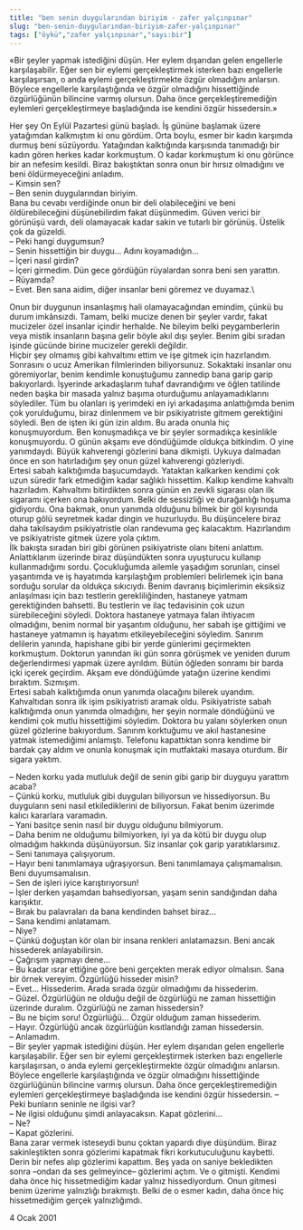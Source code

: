 ```yaml
---
title: "ben senin duygularından biriyim - zafer yalçınpınar"
slug: "ben-senin-duygularından-biriyim-zafer-yalçınpınar"
tags: ["öykü","zafer yalçınpınar","sayı:bir"]
---
```


«Bir şeyler yapmak istediğini düşün. Her eylem dışarıdan gelen engellerle karşılaşabilir. Eğer sen bir eylemi gerçekleştirmek isterken bazı engellerle karşılaşırsan, o anda eylemi gerçekleştirmekte özgür olmadığını anlarsın. Böylece engellerle karşılaştığında ve özgür olmadığını hissettiğinde özgürlüğünün bilincine varmış olursun. Daha önce gerçekleştiremediğin eylemleri gerçekleştirmeye başladığında ise kendini özgür hissedersin.»

Her şey On Eylül Pazartesi günü başladı. İş gününe başlamak üzere yatağımdan kalkmıştım ki onu gördüm. Orta boylu, esmer bir kadın karşımda durmuş beni süzüyordu. Yatağından kalktığında karşısında tanımadığı bir kadın gören herkes kadar korkmuştum. O kadar korkmuştum ki onu görünce bir an nefesim kesildi. Biraz bakıştıktan sonra onun bir hırsız olmadığını ve beni öldürmeyeceğini anladım.\
– Kimsin sen?\
– Ben senin duygularından biriyim.\
Bana bu cevabı verdiğinde onun bir deli olabileceğini ve beni öldürebileceğini düşünebilirdim fakat düşünmedim. Güven verici bir görünüşü vardı, deli olamayacak kadar sakin ve tutarlı bir görünüş. Üstelik çok da güzeldi.\
– Peki hangi duygumsun?\
– Senin hissettiğin bir duygu… Adını koyamadığın…\
– İçeri nasıl girdin?\
– İçeri girmedim. Dün gece gördüğün rüyalardan sonra beni sen yarattın.\
– Rüyamda?\
– Evet. Ben sana aidim, diğer insanlar beni göremez ve duyamaz.\

Onun bir duygunun insanlaşmış hali olamayacağından emindim, çünkü bu durum imkânsızdı. Tamam, belki mucize denen bir şeyler vardır, fakat mucizeler özel insanlar içindir herhalde. Ne bileyim belki peygamberlerin veya mistik insanların başına gelir böyle akıl dışı şeyler. Benim gibi sıradan işinde gücünde birine mucizeler gerekli değildir.\
Hiçbir şey olmamış gibi kahvaltımı ettim ve işe gitmek için hazırlandım. Sonrasını o ucuz Amerikan filmlerinden biliyorsunuz. Sokaktaki insanlar onu göremiyorlar, benim kendimle konuştuğumu zannedip bana garip garip bakıyorlardı. İşyerinde arkadaşlarım tuhaf davrandığımı ve öğlen tatilinde neden başka bir masada yalnız başıma oturduğumu anlayamadıklarını söylediler. Tüm bu olanları iş yerimdeki en iyi arkadaşıma anlattığımda benim çok yorulduğumu, biraz dinlenmem ve bir psikiyatriste gitmem gerektiğini söyledi. Ben de işten iki gün izin aldım. Bu arada onunla hiç konuşmuyordum. Ben konuşmadıkça ve bir şeyler sormadıkça kesinlikle konuşmuyordu. O günün akşamı eve döndüğümde oldukça bitkindim. O yine yanımdaydı. Büyük kahverengi gözlerini bana dikmişti. Uykuya dalmadan önce en son hatırladığım şey onun güzel kahverengi gözleriydi.\
Ertesi sabah kalktığımda başucumdaydı. Yataktan kalkarken kendimi çok uzun süredir fark etmediğim kadar sağlıklı hissettim. Kalkıp kendime kahvaltı hazırladım. Kahvaltımı bitirdikten sonra günün en zevkli sigarası olan ilk sigaramı içerken ona bakıyordum. Belki de sessizliği ve durağanlığı hoşuma gidiyordu. Ona bakmak, onun yanımda olduğunu bilmek bir göl kıyısında oturup gölü seyretmek kadar dingin ve huzurluydu. Bu düşüncelere biraz daha takılsaydım psikiyatristle olan randevuma geç kalacaktım. Hazırlandım ve psikiyatriste gitmek üzere yola çıktım.\
İlk bakışta sıradan biri gibi görünen psikiyatriste olanı biteni anlattım. Anlattıklarım üzerinde biraz düşündükten sonra uyuşturucu kullanıp kullanmadığımı sordu. Çocukluğumda ailemle yaşadığım sorunları, cinsel yaşantımda ve iş hayatımda karşılaştığım problemleri belirlemek için bana sorduğu sorular da oldukça sıkıcıydı. Benim davranış biçimlerimin eksiksiz anlaşılması için bazı testlerin gerekliliğinden, hastaneye yatmam gerektiğinden bahsetti. Bu testlerin ve ilaç tedavisinin çok uzun sürebileceğini söyledi. Doktora hastaneye yatmaya falan ihtiyacım olmadığını, benim normal bir yaşantım olduğunu, her sabah işe gittiğimi ve hastaneye yatmamın iş hayatımı etkileyebileceğini söyledim. Sanırım delilerin yanında, hapishane gibi bir yerde günlerimi geçirmekten korkmuştum. Doktorun yanından iki gün sonra görüşmek ve yeniden durum değerlendirmesi yapmak üzere ayrıldım. Bütün öğleden sonramı bir barda içki içerek geçirdim. Akşam eve döndüğümde yatağın üzerine kendimi bıraktım. Sızmışım.\
Ertesi sabah kalktığımda onun yanımda olacağını bilerek uyandım. Kahvaltıdan sonra ilk işim psikiyatristi aramak oldu. Psikiyatriste sabah kalktığımda onun yanımda olmadığını, her şeyin normale döndüğünü ve kendimi çok mutlu hissettiğimi söyledim. Doktora bu yalanı söylerken onun güzel gözlerine bakıyordum. Sanırım korktuğumu ve akıl hastanesine yatmak istemediğimi anlamıştı. Telefonu kapattıktan sonra kendime bir bardak çay aldım ve onunla konuşmak için mutfaktaki masaya oturdum. Bir sigara yaktım.

– Neden korku yada mutluluk değil de senin gibi garip bir duyguyu yarattım acaba?\
– Çünkü korku, mutluluk gibi duyguları biliyorsun ve hissediyorsun. Bu duyguların seni nasıl etkilediklerini de biliyorsun. Fakat benim üzerimde kalıcı kararlara varamadın.\
– Yani basitçe senin nasıl bir duygu olduğunu bilmiyorum.\
– Daha benim ne olduğumu bilmiyorken, iyi ya da kötü bir duygu olup olmadığım hakkında düşünüyorsun. Siz insanlar çok garip yaratıklarsınız.\
– Seni tanımaya çalışıyorum.\
– Hayır beni tanımlamaya uğraşıyorsun. Beni tanımlamaya çalışmamalısın. Beni duyumsamalısın.\
– Sen de işleri iyice karıştırıyorsun!\
– İşler derken yaşamdan bahsediyorsan, yaşam senin sandığından daha karışıktır.\
– Bırak bu palavraları da bana kendinden bahset biraz…\
– Sana kendimi anlatamam.\
– Niye?\
– Çünkü doğuştan kör olan bir insana renkleri anlatamazsın. Beni ancak hissederek anlayabilirsin.\
– Çağrışım yapmayı dene…\
– Bu kadar ısrar ettiğine göre beni gerçekten merak ediyor olmalısın. Sana bir örnek vereyim. Özgürlüğü hisseder misin?\
– Evet… Hissederim. Arada sırada özgür olmadığımı da hissederim.\
– Güzel. Özgürlüğün ne olduğu değil de özgürlüğü ne zaman hissettiğin üzerinde duralım. Özgürlüğü ne zaman hissedersin?\
– Bu ne biçim soru! Özgürlüğü… Özgür olduğum zaman hissederim.\
– Hayır. Özgürlüğü ancak özgürlüğün kısıtlandığı zaman hissedersin.\
– Anlamadım.\
– Bir şeyler yapmak istediğini düşün. Her eylem dışarıdan gelen engellerle karşılaşabilir. Eğer sen bir eylemi gerçekleştirmek isterken bazı engellerle karşılaşırsan, o anda eylemi gerçekleştirmekte özgür olmadığını anlarsın. Böylece engellerle karşılaştığında ve özgür olmadığını hissettiğinde özgürlüğünün bilincine varmış olursun. Daha önce gerçekleştiremediğin eylemleri gerçekleştirmeye başladığında ise kendini özgür hissedersin.
– Peki bunların seninle ne ilgisi var?\
– Ne ilgisi olduğunu şimdi anlayacaksın. Kapat gözlerini…\
– Ne?\
– Kapat gözlerini.\
Bana zarar vermek isteseydi bunu çoktan yapardı diye düşündüm. Biraz sakinleştikten sonra gözlerimi kapatmak fikri korkutuculuğunu kaybetti. Derin bir nefes alıp gözlerimi kapattım. Beş yada on saniye bekledikten sonra –ondan da ses gelmeyince– gözlerimi açtım. Ve o gitmişti. Kendimi daha önce hiç hissetmediğim kadar yalnız hissediyordum. Onun gitmesi benim üzerime yalnızlığı bırakmıştı. Belki de o esmer kadın, daha önce hiç hissetmediğim gerçek yalnızlığımdı.

4 Ocak 2001



